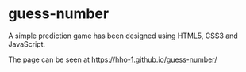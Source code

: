 # guess-number

A simple prediction game has been designed using HTML5, CSS3 and JavaScript.

The page can be seen at https://hho-1.github.io/guess-number/
